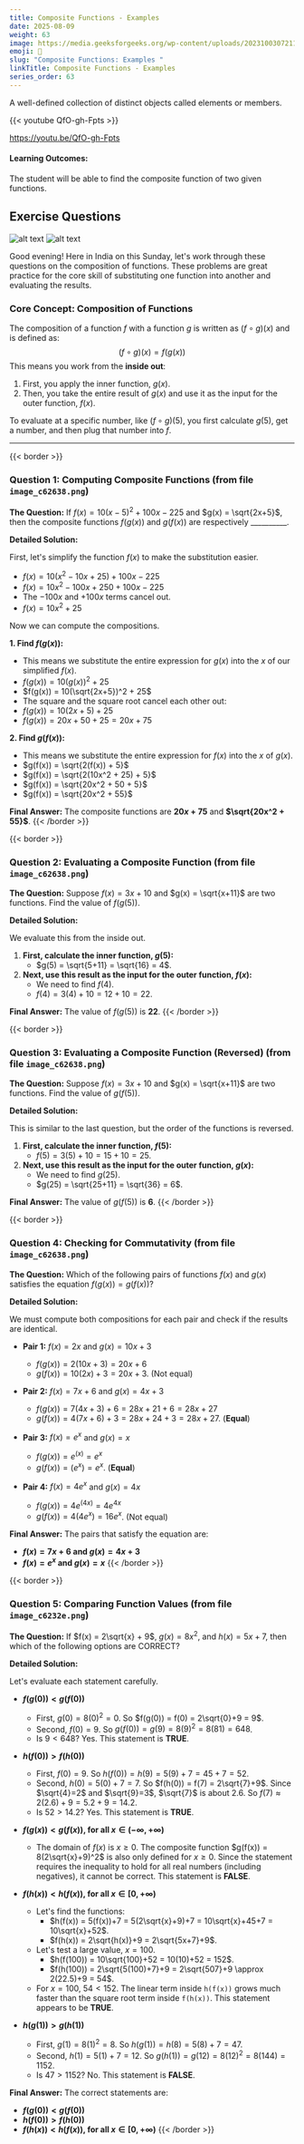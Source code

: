 ```yaml
---
title: Composite Functions - Examples                       
date: 2025-08-09
weight: 63
image: https://media.geeksforgeeks.org/wp-content/uploads/20231003072114/One-to-one-function-1.png
emoji: 🧮
slug: "Composite Functions: Examples "
linkTitle: Composite Functions - Examples   
series_order: 63
---
```


A well-defined collection of distinct objects called elements or members.

{{< youtube QfO-gh-Fpts >}}

https://youtu.be/QfO-gh-Fpts

#### Learning Outcomes:

The student will be able to find the composite function of two given functions.

## Exercise Questions

![alt text](image.png)
![alt text](image-1.png)

Good evening! Here in India on this Sunday, let's work through these questions on the composition of functions. These problems are great practice for the core skill of substituting one function into another and evaluating the results.

### **Core Concept: Composition of Functions**

The composition of a function $f$ with a function $g$ is written as $(f \circ g)(x)$ and is defined as:
$$(f \circ g)(x) = f(g(x))$$
This means you work from the **inside out**:
1.  First, you apply the inner function, $g(x)$.
2.  Then, you take the entire result of $g(x)$ and use it as the input for the outer function, $f(x)$.

To evaluate at a specific number, like $(f \circ g)(5)$, you first calculate $g(5)$, get a number, and then plug that number into $f$.

---
{{< border >}}
### **Question 1: Computing Composite Functions** (from file `image_c62638.png`)

**The Question:**
If $f(x) = 10(x-5)^2 + 100x - 225$ and $g(x) = \sqrt{2x+5}$, then the composite functions $f(g(x))$ and $g(f(x))$ are respectively \_\_\_\_\_\_\_\_\_\_.

**Detailed Solution:**

First, let's simplify the function $f(x)$ to make the substitution easier.
* $f(x) = 10(x^2 - 10x + 25) + 100x - 225$
* $f(x) = 10x^2 - 100x + 250 + 100x - 225$
* The $-100x$ and $+100x$ terms cancel out.
* $f(x) = 10x^2 + 25$

Now we can compute the compositions.

**1. Find $f(g(x))$:**
* This means we substitute the entire expression for $g(x)$ into the $x$ of our simplified $f(x)$.
* $f(g(x)) = 10(g(x))^2 + 25$
* $f(g(x)) = 10(\sqrt{2x+5})^2 + 25$
* The square and the square root cancel each other out:
* $f(g(x)) = 10(2x+5) + 25$
* $f(g(x)) = 20x + 50 + 25 = 20x + 75$

**2. Find $g(f(x))$:**
* This means we substitute the entire expression for $f(x)$ into the $x$ of $g(x)$.
* $g(f(x)) = \sqrt{2(f(x)) + 5}$
* $g(f(x)) = \sqrt{2(10x^2 + 25) + 5}$
* $g(f(x)) = \sqrt{20x^2 + 50 + 5}$
* $g(f(x)) = \sqrt{20x^2 + 55}$

**Final Answer:** The composite functions are **$20x + 75$** and **$\sqrt{20x^2 + 55}$**.
{{< /border >}}

{{< border >}}
### **Question 2: Evaluating a Composite Function** (from file `image_c62638.png`)

**The Question:**
Suppose $f(x) = 3x+10$ and $g(x) = \sqrt{x+11}$ are two functions. Find the value of $f(g(5))$.

**Detailed Solution:**

We evaluate this from the inside out.
1.  **First, calculate the inner function, $g(5)$:**
    * $g(5) = \sqrt{5+11} = \sqrt{16} = 4$.
2.  **Next, use this result as the input for the outer function, $f(x)$:**
    * We need to find $f(4)$.
    * $f(4) = 3(4) + 10 = 12 + 10 = 22$.

**Final Answer:** The value of $f(g(5))$ is **22**.
{{< /border >}}

{{< border >}}
### **Question 3: Evaluating a Composite Function (Reversed)** (from file `image_c62638.png`)

**The Question:**
Suppose $f(x) = 3x+10$ and $g(x) = \sqrt{x+11}$ are two functions. Find the value of $g(f(5))$.

**Detailed Solution:**

This is similar to the last question, but the order of the functions is reversed.
1.  **First, calculate the inner function, $f(5)$:**
    * $f(5) = 3(5) + 10 = 15 + 10 = 25$.
2.  **Next, use this result as the input for the outer function, $g(x)$:**
    * We need to find $g(25)$.
    * $g(25) = \sqrt{25+11} = \sqrt{36} = 6$.

**Final Answer:** The value of $g(f(5))$ is **6**.
{{< /border >}}

{{< border >}}
### **Question 4: Checking for Commutativity** (from file `image_c62638.png`)

**The Question:**
Which of the following pairs of functions $f(x)$ and $g(x)$ satisfies the equation $f(g(x)) = g(f(x))$?

**Detailed Solution:**

We must compute both compositions for each pair and check if the results are identical.

* **Pair 1:** $f(x) = 2x$ and $g(x) = 10x+3$
    * $f(g(x)) = 2(10x+3) = 20x+6$
    * $g(f(x)) = 10(2x)+3 = 20x+3$. (Not equal)

* **Pair 2:** $f(x) = 7x+6$ and $g(x) = 4x+3$
    * $f(g(x)) = 7(4x+3)+6 = 28x+21+6 = 28x+27$
    * $g(f(x)) = 4(7x+6)+3 = 28x+24+3 = 28x+27$. (**Equal**)

* **Pair 3:** $f(x) = e^x$ and $g(x) = x$
    * $f(g(x)) = e^{(x)} = e^x$
    * $g(f(x)) = (e^x) = e^x$. (**Equal**)

* **Pair 4:** $f(x) = 4e^x$ and $g(x) = 4x$
    * $f(g(x)) = 4e^{(4x)} = 4e^{4x}$
    * $g(f(x)) = 4(4e^x) = 16e^x$. (Not equal)

**Final Answer:** The pairs that satisfy the equation are:
* **$f(x) = 7x+6$ and $g(x) = 4x+3$**
* **$f(x) = e^x$ and $g(x) = x$**
{{< /border >}}

{{< border >}}
### **Question 5: Comparing Function Values** (from file `image_c6232e.png`)

**The Question:**
If $f(x) = 2\sqrt{x} + 9$, $g(x) = 8x^2$, and $h(x) = 5x+7$, then which of the following options are CORRECT?

**Detailed Solution:**

Let's evaluate each statement carefully.

* **$f(g(0)) < g(f(0))$**
    * First, $g(0) = 8(0)^2 = 0$. So $f(g(0)) = f(0) = 2\sqrt{0}+9 = 9$.
    * Second, $f(0) = 9$. So $g(f(0)) = g(9) = 8(9)^2 = 8(81) = 648$.
    * Is $9 < 648$? Yes. This statement is **TRUE**.

* **$h(f(0)) > f(h(0))$**
    * First, $f(0) = 9$. So $h(f(0)) = h(9) = 5(9)+7 = 45+7 = 52$.
    * Second, $h(0) = 5(0)+7 = 7$. So $f(h(0)) = f(7) = 2\sqrt{7}+9$. Since $\sqrt{4}=2$ and $\sqrt{9}=3$, $\sqrt{7}$ is about 2.6. So $f(7) \approx 2(2.6)+9 = 5.2+9 = 14.2$.
    * Is $52 > 14.2$? Yes. This statement is **TRUE**.

* **$f(g(x)) < g(f(x))$, for all $x \in (-\infty, +\infty)$**
    * The domain of $f(x)$ is $x \ge 0$. The composite function $g(f(x)) = 8(2\sqrt{x}+9)^2$ is also only defined for $x \ge 0$. Since the statement requires the inequality to hold for all real numbers (including negatives), it cannot be correct. This statement is **FALSE**.

* **$f(h(x)) < h(f(x))$, for all $x \in [0, +\infty)$**
    * Let's find the functions:
        * $h(f(x)) = 5(f(x))+7 = 5(2\sqrt{x}+9)+7 = 10\sqrt{x}+45+7 = 10\sqrt{x}+52$.
        * $f(h(x)) = 2\sqrt{h(x)}+9 = 2\sqrt{5x+7}+9$.
    * Let's test a large value, $x=100$.
        * $h(f(100)) = 10\sqrt{100}+52 = 10(10)+52 = 152$.
        * $f(h(100)) = 2\sqrt{5(100)+7}+9 = 2\sqrt{507}+9 \approx 2(22.5)+9 = 54$.
    * For $x=100$, $54 < 152$. The linear term inside `h(f(x))` grows much faster than the square root term inside `f(h(x))`. This statement appears to be **TRUE**.

* **$h(g(1)) > g(h(1))$**
    * First, $g(1) = 8(1)^2=8$. So $h(g(1)) = h(8) = 5(8)+7 = 47$.
    * Second, $h(1) = 5(1)+7=12$. So $g(h(1)) = g(12) = 8(12)^2 = 8(144) = 1152$.
    * Is $47 > 1152$? No. This statement is **FALSE**.

**Final Answer:** The correct statements are:
* **$f(g(0)) < g(f(0))$**
* **$h(f(0)) > f(h(0))$**
* **$f(h(x)) < h(f(x))$, for all $x \in [0, +\infty)$**
{{< /border >}}